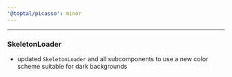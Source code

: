 ```yaml
---
'@toptal/picasso': minor
---
```


---

### SkeletonLoader

- updated `SkeletonLoader` and all subcomponents to use a new color scheme suitable for dark backgrounds
